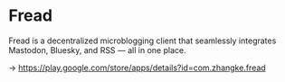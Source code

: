 # Fread

Fread is a decentralized microblogging client that seamlessly integrates Mastodon, Bluesky, and RSS — all in one place. 

-> https://play.google.com/store/apps/details?id=com.zhangke.fread

